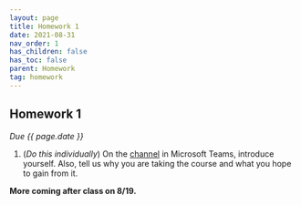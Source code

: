 ```yaml
---
layout: page
title: Homework 1
date: 2021-08-31
nav_order: 1
has_children: false
has_toc: false
parent: Homework
tag: homework 
---
```


## Homework 1

*Due {{ page.date }}*

1. (*Do this individually*) On the [channel](https://teams.microsoft.com/l/channel/19%3a949d4a1e824846b8a6e5fe286db6300e%40thread.tacv2/Introductions?groupId=5ff176b0-5dbd-44cb-a436-ec0c668e897e&tenantId=4b2a4b19-d135-420e-8bb2-b1cd238998cc) in Microsoft Teams, introduce yourself. Also, tell us why you are taking the course 
and what you hope to gain from it. 

**More coming after class on 8/19.**